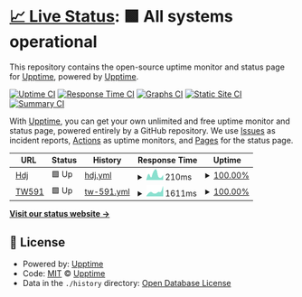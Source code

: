# [📈 Live Status](https://demo.upptime.js.org): <!--live status--> **🟩 All systems operational**

This repository contains the open-source uptime monitor and status page for [Upptime](https://upptime.js.org), powered by [Upptime](https://github.com/upptime/upptime).

[![Uptime CI](https://github.com/huangdijia/status.hdj.me/workflows/Uptime%20CI/badge.svg)](https://github.com/huangdijia/status.hdj.me/actions?query=workflow%3A%22Uptime+CI%22)
[![Response Time CI](https://github.com/huangdijia/status.hdj.me/workflows/Response%20Time%20CI/badge.svg)](https://github.com/huangdijia/status.hdj.me/actions?query=workflow%3A%22Response+Time+CI%22)
[![Graphs CI](https://github.com/huangdijia/status.hdj.me/workflows/Graphs%20CI/badge.svg)](https://github.com/huangdijia/status.hdj.me/actions?query=workflow%3A%22Graphs+CI%22)
[![Static Site CI](https://github.com/huangdijia/status.hdj.me/workflows/Static%20Site%20CI/badge.svg)](https://github.com/huangdijia/status.hdj.me/actions?query=workflow%3A%22Static+Site+CI%22)
[![Summary CI](https://github.com/huangdijia/status.hdj.me/workflows/Summary%20CI/badge.svg)](https://github.com/huangdijia/status.hdj.me/actions?query=workflow%3A%22Summary+CI%22)

With [Upptime](https://upptime.js.org), you can get your own unlimited and free uptime monitor and status page, powered entirely by a GitHub repository. We use [Issues](https://github.com/upptime/upptime/issues) as incident reports, [Actions](https://github.com/huangdijia/status.hdj.me/actions) as uptime monitors, and [Pages](https://demo.upptime.js.org) for the status page.

<!--start: status pages-->
<!-- This summary is generated by Upptime (https://github.com/upptime/upptime) -->
<!-- Do not edit this manually, your changes will be overwritten -->
<!-- prettier-ignore -->
| URL | Status | History | Response Time | Uptime |
| --- | ------ | ------- | ------------- | ------ |
| <img alt="" src="https://icons.duckduckgo.com/ip3/hdj.me.ico" height="13"> [Hdj](https://hdj.me) | 🟩 Up | [hdj.yml](https://github.com/huangdijia/status.hdj.me/commits/HEAD/history/hdj.yml) | <details><summary><img alt="Response time graph" src="./graphs/hdj/response-time-week.png" height="20"> 210ms</summary><br><a href="https://status.hdj.me/history/hdj"><img alt="Response time 252" src="https://img.shields.io/endpoint?url=https%3A%2F%2Fraw.githubusercontent.com%2Fhuangdijia%2Fstatus.hdj.me%2FHEAD%2Fapi%2Fhdj%2Fresponse-time.json"></a><br><a href="https://status.hdj.me/history/hdj"><img alt="24-hour response time 237" src="https://img.shields.io/endpoint?url=https%3A%2F%2Fraw.githubusercontent.com%2Fhuangdijia%2Fstatus.hdj.me%2FHEAD%2Fapi%2Fhdj%2Fresponse-time-day.json"></a><br><a href="https://status.hdj.me/history/hdj"><img alt="7-day response time 210" src="https://img.shields.io/endpoint?url=https%3A%2F%2Fraw.githubusercontent.com%2Fhuangdijia%2Fstatus.hdj.me%2FHEAD%2Fapi%2Fhdj%2Fresponse-time-week.json"></a><br><a href="https://status.hdj.me/history/hdj"><img alt="30-day response time 255" src="https://img.shields.io/endpoint?url=https%3A%2F%2Fraw.githubusercontent.com%2Fhuangdijia%2Fstatus.hdj.me%2FHEAD%2Fapi%2Fhdj%2Fresponse-time-month.json"></a><br><a href="https://status.hdj.me/history/hdj"><img alt="1-year response time 257" src="https://img.shields.io/endpoint?url=https%3A%2F%2Fraw.githubusercontent.com%2Fhuangdijia%2Fstatus.hdj.me%2FHEAD%2Fapi%2Fhdj%2Fresponse-time-year.json"></a></details> | <details><summary><a href="https://status.hdj.me/history/hdj">100.00%</a></summary><a href="https://status.hdj.me/history/hdj"><img alt="All-time uptime 100.00%" src="https://img.shields.io/endpoint?url=https%3A%2F%2Fraw.githubusercontent.com%2Fhuangdijia%2Fstatus.hdj.me%2FHEAD%2Fapi%2Fhdj%2Fuptime.json"></a><br><a href="https://status.hdj.me/history/hdj"><img alt="24-hour uptime 100.00%" src="https://img.shields.io/endpoint?url=https%3A%2F%2Fraw.githubusercontent.com%2Fhuangdijia%2Fstatus.hdj.me%2FHEAD%2Fapi%2Fhdj%2Fuptime-day.json"></a><br><a href="https://status.hdj.me/history/hdj"><img alt="7-day uptime 100.00%" src="https://img.shields.io/endpoint?url=https%3A%2F%2Fraw.githubusercontent.com%2Fhuangdijia%2Fstatus.hdj.me%2FHEAD%2Fapi%2Fhdj%2Fuptime-week.json"></a><br><a href="https://status.hdj.me/history/hdj"><img alt="30-day uptime 100.00%" src="https://img.shields.io/endpoint?url=https%3A%2F%2Fraw.githubusercontent.com%2Fhuangdijia%2Fstatus.hdj.me%2FHEAD%2Fapi%2Fhdj%2Fuptime-month.json"></a><br><a href="https://status.hdj.me/history/hdj"><img alt="1-year uptime 100.00%" src="https://img.shields.io/endpoint?url=https%3A%2F%2Fraw.githubusercontent.com%2Fhuangdijia%2Fstatus.hdj.me%2FHEAD%2Fapi%2Fhdj%2Fuptime-year.json"></a></details>
| <img alt="" src="https://icons.duckduckgo.com/ip3/www.591.com.tw.ico" height="13"> [TW591](https://www.591.com.tw) | 🟩 Up | [tw-591.yml](https://github.com/huangdijia/status.hdj.me/commits/HEAD/history/tw-591.yml) | <details><summary><img alt="Response time graph" src="./graphs/tw-591/response-time-week.png" height="20"> 1611ms</summary><br><a href="https://status.hdj.me/history/tw-591"><img alt="Response time 1666" src="https://img.shields.io/endpoint?url=https%3A%2F%2Fraw.githubusercontent.com%2Fhuangdijia%2Fstatus.hdj.me%2FHEAD%2Fapi%2Ftw-591%2Fresponse-time.json"></a><br><a href="https://status.hdj.me/history/tw-591"><img alt="24-hour response time 1146" src="https://img.shields.io/endpoint?url=https%3A%2F%2Fraw.githubusercontent.com%2Fhuangdijia%2Fstatus.hdj.me%2FHEAD%2Fapi%2Ftw-591%2Fresponse-time-day.json"></a><br><a href="https://status.hdj.me/history/tw-591"><img alt="7-day response time 1611" src="https://img.shields.io/endpoint?url=https%3A%2F%2Fraw.githubusercontent.com%2Fhuangdijia%2Fstatus.hdj.me%2FHEAD%2Fapi%2Ftw-591%2Fresponse-time-week.json"></a><br><a href="https://status.hdj.me/history/tw-591"><img alt="30-day response time 1379" src="https://img.shields.io/endpoint?url=https%3A%2F%2Fraw.githubusercontent.com%2Fhuangdijia%2Fstatus.hdj.me%2FHEAD%2Fapi%2Ftw-591%2Fresponse-time-month.json"></a><br><a href="https://status.hdj.me/history/tw-591"><img alt="1-year response time 1733" src="https://img.shields.io/endpoint?url=https%3A%2F%2Fraw.githubusercontent.com%2Fhuangdijia%2Fstatus.hdj.me%2FHEAD%2Fapi%2Ftw-591%2Fresponse-time-year.json"></a></details> | <details><summary><a href="https://status.hdj.me/history/tw-591">100.00%</a></summary><a href="https://status.hdj.me/history/tw-591"><img alt="All-time uptime 99.87%" src="https://img.shields.io/endpoint?url=https%3A%2F%2Fraw.githubusercontent.com%2Fhuangdijia%2Fstatus.hdj.me%2FHEAD%2Fapi%2Ftw-591%2Fuptime.json"></a><br><a href="https://status.hdj.me/history/tw-591"><img alt="24-hour uptime 100.00%" src="https://img.shields.io/endpoint?url=https%3A%2F%2Fraw.githubusercontent.com%2Fhuangdijia%2Fstatus.hdj.me%2FHEAD%2Fapi%2Ftw-591%2Fuptime-day.json"></a><br><a href="https://status.hdj.me/history/tw-591"><img alt="7-day uptime 100.00%" src="https://img.shields.io/endpoint?url=https%3A%2F%2Fraw.githubusercontent.com%2Fhuangdijia%2Fstatus.hdj.me%2FHEAD%2Fapi%2Ftw-591%2Fuptime-week.json"></a><br><a href="https://status.hdj.me/history/tw-591"><img alt="30-day uptime 100.00%" src="https://img.shields.io/endpoint?url=https%3A%2F%2Fraw.githubusercontent.com%2Fhuangdijia%2Fstatus.hdj.me%2FHEAD%2Fapi%2Ftw-591%2Fuptime-month.json"></a><br><a href="https://status.hdj.me/history/tw-591"><img alt="1-year uptime 99.96%" src="https://img.shields.io/endpoint?url=https%3A%2F%2Fraw.githubusercontent.com%2Fhuangdijia%2Fstatus.hdj.me%2FHEAD%2Fapi%2Ftw-591%2Fuptime-year.json"></a></details>

<!--end: status pages-->

[**Visit our status website →**](https://demo.upptime.js.org)

## 📄 License

- Powered by: [Upptime](https://github.com/upptime/upptime)
- Code: [MIT](./LICENSE) © [Upptime](https://upptime.js.org)
- Data in the `./history` directory: [Open Database License](https://opendatacommons.org/licenses/odbl/1-0/)
